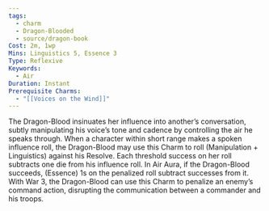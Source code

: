 ```yaml
---
tags:
  - charm
  - Dragon-Blooded
  - source/dragon-book
Cost: 2m, 1wp
Mins: Linguistics 5, Essence 3
Type: Reflexive
Keywords:
  - Air
Duration: Instant
Prerequisite Charms:
  - "[[Voices on the Wind]]"
---
```

The Dragon-Blood insinuates her influence into another’s conversation, subtly manipulating his voice’s tone and cadence by controlling the air he speaks through. When a character within short range makes a spoken influence roll, the Dragon-Blood may use this Charm to roll (Manipulation + Linguistics) against his Resolve. Each threshold success on her roll subtracts one die from his influence roll. In Air Aura, if the Dragon-Blood succeeds, (Essence) 1s on the penalized roll subtract successes from it. With War 3, the Dragon-Blood can use this Charm to penalize an enemy’s command action, disrupting the communication between a commander and his troops.